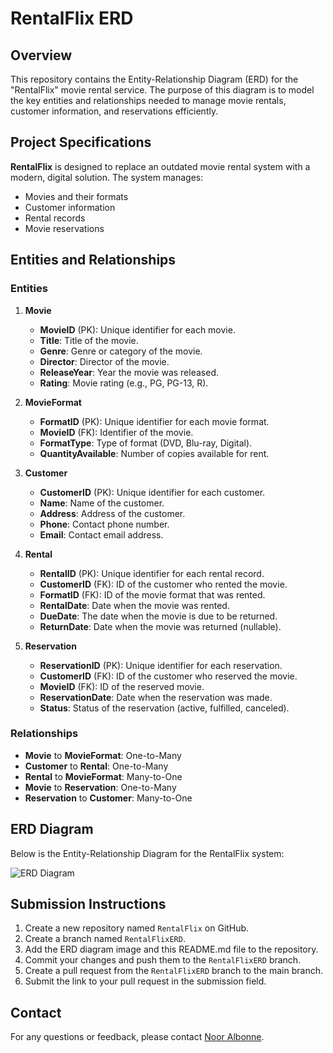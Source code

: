 # RentalFlix ERD

## Overview

This repository contains the Entity-Relationship Diagram (ERD) for the "RentalFlix" movie rental service. The purpose of this diagram is to model the key entities and relationships needed to manage movie rentals, customer information, and reservations efficiently.

## Project Specifications

**RentalFlix** is designed to replace an outdated movie rental system with a modern, digital solution. The system manages:
- Movies and their formats
- Customer information
- Rental records
- Movie reservations

## Entities and Relationships

### Entities

1. **Movie**
   - **MovieID** (PK): Unique identifier for each movie.
   - **Title**: Title of the movie.
   - **Genre**: Genre or category of the movie.
   - **Director**: Director of the movie.
   - **ReleaseYear**: Year the movie was released.
   - **Rating**: Movie rating (e.g., PG, PG-13, R).

2. **MovieFormat**
   - **FormatID** (PK): Unique identifier for each movie format.
   - **MovieID** (FK): Identifier of the movie.
   - **FormatType**: Type of format (DVD, Blu-ray, Digital).
   - **QuantityAvailable**: Number of copies available for rent.

3. **Customer**
   - **CustomerID** (PK): Unique identifier for each customer.
   - **Name**: Name of the customer.
   - **Address**: Address of the customer.
   - **Phone**: Contact phone number.
   - **Email**: Contact email address.

4. **Rental**
   - **RentalID** (PK): Unique identifier for each rental record.
   - **CustomerID** (FK): ID of the customer who rented the movie.
   - **FormatID** (FK): ID of the movie format that was rented.
   - **RentalDate**: Date when the movie was rented.
   - **DueDate**: The date when the movie is due to be returned.
   - **ReturnDate**: Date when the movie was returned (nullable).

5. **Reservation**
   - **ReservationID** (PK): Unique identifier for each reservation.
   - **CustomerID** (FK): ID of the customer who reserved the movie.
   - **MovieID** (FK): ID of the reserved movie.
   - **ReservationDate**: Date when the reservation was made.
   - **Status**: Status of the reservation (active, fulfilled, canceled).

### Relationships

- **Movie** to **MovieFormat**: One-to-Many
- **Customer** to **Rental**: One-to-Many
- **Rental** to **MovieFormat**: Many-to-One
- **Movie** to **Reservation**: One-to-Many
- **Reservation** to **Customer**: Many-to-One

## ERD Diagram

Below is the Entity-Relationship Diagram for the RentalFlix system:

![ERD Diagram](C:\Users\Student\Desktop\RentalFlix\RentalFlix.png)

## Submission Instructions

1. Create a new repository named `RentalFlix` on GitHub.
2. Create a branch named `RentalFlixERD`.
3. Add the ERD diagram image and this README.md file to the repository.
4. Commit your changes and push them to the `RentalFlixERD` branch.
5. Create a pull request from the `RentalFlixERD` branch to the main branch.
6. Submit the link to your pull request in the submission field.

## Contact

For any questions or feedback, please contact [Noor Albonne](nooralbonne@gmail.com).

